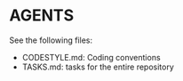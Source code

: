 # AGENTS

See the following files:
- CODESTYLE.md: Coding conventions
- TASKS.md: tasks for the entire repository


